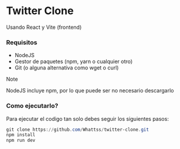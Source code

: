 # Twitter Clone
Usando React y Vite (frontend)

### Requisitos
+ NodeJS
+ Gestor de paquetes (npm, yarn o cualquier otro)
+ Git (o alguna alternativa como wget o curl)

> [!NOTE]  
> NodeJS incluye npm, por lo que puede ser no necesario descargarlo

### Como ejecutarlo?  
Para ejecutar el codigo tan solo debes seguir los siguientes pasos:

```powershell
git clone https://github.com/Whattss/twitter-clone.git
npm install
npm run dev
```

